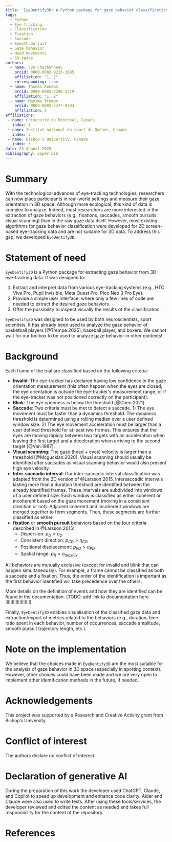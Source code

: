 ```yaml
---
title: 'EyeDentify3D: A Python package for gaze behavior classification'
tags:
  - Python
  - Eye-tracking
  - Classification
  - Fixation
  - Saccade
  - Smooth pursuit
  - Gaze behavior
  - Head movements
  - 3D space
authors:
  - name: Eve Charbonneau
    orcid: 0000-0002-9215-3885
    affiliation: "1, 2"
    corresponding: true
  - name: Thomas Romeas
    orcid: 0000-0002-3298-5719
    affiliation: "1, 2"
  - name: Maxime Trempe
    orcid: 0000-0002-3477-9783
    affiliation: 3
affiliations:
 - name: Université de Montréal, Canada
   index: 1
 - name: Institut national du sport du Québec, Canada
   index: 2
 - name: Bishop's University, Canada
   index: 3
date: 25 August 2025
bibliography: paper.bib
---
```


# Summary

With the technological advances of eye-tracking technologies, researchers can now place participants in real-world 
settings and measure their gaze orientation in 3D space. Although more ecological, this kind of data is complex to 
analyze. Indeed, most researchers are more interested in the extraction of gaze behaviors (e.g., fixations, saccades, 
smooth pursuits, visual scanning) than in the raw gaze data itself. However, most existing algorithms for gaze behavior 
classification were developed for 2D screen-based eye-tracking data and are not suitable for 3D data. To address this 
gap, we developed `EyeDentify3D`.

# Statement of need

`EyeDentify3D` is a Python package for extracting gaze behavior from 3D eye-tracking data. 
It was designed to:
1. Extract and interpret data from various eye-tracking systems (e.g., HTC Vive Pro, Pupil Invisible, 
Meta Quest Pro, Pico Neo 3 Pro Eye).
2. Provide a simple user interface, where only a few lines of code are needed to extract the desired 
gaze behaviors.
3. Offer the possibility to inspect visually the results of the classification.

`EyeDentify3D` was designed to be used by both neuroscientists, sport scientists. It has already been used to analyze 
the gaze behavior of basketball players [@Trempe:2025], baseball player, and boxers. We cannot wait for our toolbox to 
be used to analyze gaze behavior in other contexts!

# Background

Each frame of the trial are classified based on the following criteria:
- **Invalid**: The eye-tracker has declared having low confidence in the gaze orientation measurement (this often happen 
when the eyes are closed, the eye orientation is outside the eye-tracker's measurement range, or if the eye-tracker was 
not positioned correctly on the participant).
- **Blink**: The eye openness is below the threshold [@Chen:2021].
- **Saccade**: Two criteria must be met to detect a saccade. 1) The eye movement must be faster than a dynamics 
threshold. The dynamics threshold is determined using a rolling median over a user defined window size. 2) The eye 
movement acceleration must be larger than a user defined threshold for at least two frames. This ensures that the eyes 
are moving rapidly between two targets with an acceleration when leaving the first target and a deceleration when 
arriving to the second target [@Van:1987].
- **Visual scanning**: The gaze (head + eyes) velocity is larger than a threshold [@Mcguckian:2020]. Visual scanning should usually be 
identified after saccades as visual scanning behavior would also present high eye velocity.
- **Inter-saccadic interval**: Our inter-saccadic interval classification was adapted from the 2D version of 
@Larsson:2015. Intersaccadic intervals lasting more than a duration threshold are identified between the already 
identified frames. These intervals are subdivided into windows of a user defined size. Each window is classified as 
either coherent or incoherent based on the gaze movement (moving in a consistent direction or not). Adjacent coherent 
and incoherent windows are merged together to form segments. Then, these segments are further classified as either 
- **fixation** or **smooth pursuit** behaviors based on the four criteria described in @Larsson:2015:
  - Dispersion: $p_D < \eta_D$
  - Consistent direction: $p_{CD} > \eta_{CD}$
  - Positional displacement: $p_{PD} > \eta_{PD}$
  - Spatial range: $p_R > \eta_{maxFix}$
    
All behaviors are mutually exclusive (except for invalid and blink that can happen simultaneously). For example, a frame 
cannot be classified as both a saccade and a fixation. Thus, the order of the identification is important as the first 
behavior identified will take precedence over the others. 

More details on the definition of events and how they are identified can be found in the documentation. (TODO: add link 
to documentation here !!!!!!!!!!!!!!!!!!!)

Finally, `EyeDentify3D` enables visualisation of the classified gaze data and extraction/export of metrics related to 
the behaviors (e.g., duration, time ratio spent in each behavior, number of occurrences, saccade amplitude, smooth 
pursuit trajectory length, etc.).

# Note on the implementation
We believe that the choices made in `EyeDentify3D` are the most suitable for the analysis of gaze behavior in 3D space 
(especially in sporting context). However, other choices could have been made and we are very open to implement other 
identification methods in the future, if needed.

# Acknowledgements
This project was supported by a Research and Creative Activity grant from Bishop’s University.

# Conflict of interest
The authors declare no conflict of interest.

# Declaration of generative AI
During the preparation of this work the developer used ChatGPT, Claude, and Copilot to speed up development and enhance 
code clarity. Aider and Claude were also used to write tests. After using these tools/services, the developer reviewed 
and edited the content as needed and takes full responsibility for the content of the repository.

# References
